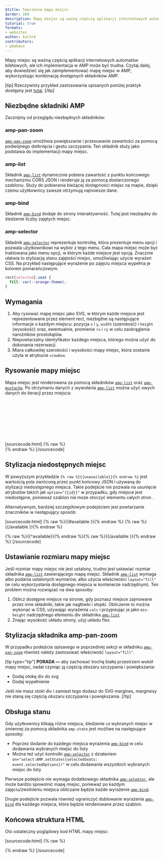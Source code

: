 ```yaml
---
$title: Tworzenie mapy miejsc
$order: 104
description: Mapy miejsc są ważną częścią aplikacji internetowych automatów biletowych, ale ich implementacja w AMP może być trudna. Czytaj dalej, aby dowiedzieć się jak zaimplementować mapę miejsc w AMP
tutorial: true
formats:
- websites
author: kul3r4
contributors:
- pbakaus
---
```


Mapy miejsc są ważną częścią aplikacji internetowych automatów biletowych, ale ich implementacja w AMP może być trudna. Czytaj dalej, aby dowiedzieć się jak zaimplementować mapę miejsc w AMP, wykorzystując kombinację dostępnych składników AMP.

[tip] Rzeczywisty przykład zastosowania opisanych poniżej praktyk dostępny jest [tutaj](../../../documentation/examples/documentation/SeatMap.html). [/tip]

## Niezbędne składniki AMP

Zacznijmy od przeglądu niezbędnych składników:

### amp-pan-zoom

[`amp-pan-zoom`](../../../documentation/components/reference/amp-pan-zoom.md) umożliwia powiększanie i przesuwanie zawartości za pomocą podwójnego dotknięcia i gestu szczypania. Ten składnik służy jako podstawa do implementacji mapy miejsc.

### amp-list

Składnik [`amp-list`](../../../documentation/components/reference/amp-list.md) dynamicznie pobiera zawartość z punktu końcowego mechanizmu CORS JSON i renderuje ją za pomocą dostarczonego szablonu. Służy do pobierania bieżącej dostępności miejsc na mapie, dzięki czemu użytkownicy zawsze otrzymują najnowsze dane.

### amp-bind

Składnik [`amp-bind`](../../../documentation/components/reference/amp-bind.md) dodaje do strony interaktywność. Tutaj jest niezbędny do śledzenie liczby zajętych miejsc.

### amp-selector

Składnik [`amp-selector`](../../../documentation/components/reference/amp-selector.md) reprezentuje kontrolkę, która prezentuje menu opcji i pozwala użytkownikowi na wybór z tego menu. Cała mapa miejsc może być traktowana jako menu opcji, w którym każde miejsce jest opcją. Znacznie ułatwia to stylizację stanu zajętości miejsc, umożliwiając użycie wyrażeń CSS. Na przykład następujące wyrażenie po zajęciu miejsca wypełnia je kolorem pomarańczowym.

```css
rect[selected].seat {
  fill: var(--orange-theme);
}
```

## Wymagania

1. Aby rysować mapę miejsc jako SVG, w którym każde miejsce jest reprezentowane przez element <codr>rect, niezbędne są następujące informacje o każdym miejscu: pozycja <code data-md-type="codespan">x</code> i <code data-md-type="codespan">y</code>, <code data-md-type="codespan">width</code> (szerokość) i <code data-md-type="codespan">height</code> (wysokość) oraz, ewentualnie, promienie <code data-md-type="codespan">rx</code> i <code data-md-type="codespan">ry</code> w celu zaokrąglenia narożników prostokątów.</codr>
2. Niepowtarzalny identyfikator każdego miejsca, którego można użyć do dokonania rezerwacji.
3. Miara całkowitej szerokości i wysokości mapy miejsc, która zostanie użyta w atrybucie `viewbox`.

## Rysowanie mapy miejsc

Mapa miejsc jest renderowana za pomocą składników [`amp-list`](../../../documentation/components/reference/amp-list.md) oraz [`amp-mustache`](../../../documentation/components/reference/amp-mustache.md). Po otrzymaniu danych z wywołania [`amp-list`](../../../documentation/components/reference/amp-list.md) można użyć owych danych do iteracji przez miejsca:

[sourcecode:html] {% raw %}<svg preserveaspectratio="xMidYMin slice" viewbox="0 0 {{width}} {{height}}"> {{#seats}} <rect option="{{id}}" role="button" tabindex="0" class="seat {{unavailable}}" x="{{x}}" y="{{y}}" width="{{width}}" height="{{height}}" rx="{{rx}}" ry="{{ry}}"></rect> {{/seats}} </svg>{% endraw %} [/sourcecode]

## Stylizacja niedostępnych miejsc

W powyższym przykładzie `{% raw %}{{unavailable}}{% endraw %}` jest wartością pola zwróconą przez punkt końcowy JSON i używaną do stylizacji niedostępnego miejsca. Takie podejście nie pozwala na usunięcie atrybutów takich jak `option="{{id}}"` w przypadku, gdy miejsce jest niedostępne, ponieważ szablon nie może otoczyć elementu całych stron <code><html></code>.

Alternatywnym, bardziej szczegółowym podejściem jest powtarzanie znaczników w następujący sposób:

[sourcecode:html] {% raw %}{{#available }}{% endraw %} <rect option="{{id}}" role="button" tabindex="0" class="seat" x="{{x}}" y="{{y}}" width="{{width}}" height="{{height}}" rx="{{rx}}" ry="{{ry}}"></rect>{% raw %}{{/available }}{% endraw %}

{% raw %}{{^available}}{% endraw %}<rect role="button" tabindex="0" class="seat unavailable" x="{{x}}" y="{{y}}" width="{{width}}" height="{{height}}" rx="{{rx}}" ry="{{ry}}"></rect>{% raw %}{{/available }}{% endraw %} [/sourcecode]

## Ustawianie rozmiaru mapy miejsc

Jeśli rozmiar mapy miejsc nie jest ustalony, trudno jest ustawiać rozmiar składnika [`amp-list`](../../../documentation/components/reference/amp-list.md) zawierającego mapę miejsc. Składnik [`amp-list`](../../../documentation/components/reference/amp-list.md) wymaga albo podania ustalonych wymiarów, albo użycia właściwości `layout="fill"` (w celu wykorzystania dostępnego miejsca w kontenerze nadrzędnym). Ten problem można rozwiązać na dwa sposoby:

1. Oblicz dostępne miejsce na stronie, gdy poznasz miejsce zajmowane przez inne składniki, takie jak nagłówki i stopki. Obliczenie to można wykonać w CSS, używając wyrażenia `calc` i przypisując je jako `min-height` nadrzędnego elementu div składnika [`amp-list`](../../../documentation/components/reference/amp-list.md).
2. Znając wysokość układu strony, użyj układu flex.

## Stylizacja składnika amp-pan-zoom

W przypadku podejścia opisanego w poprzedniej sekcji w składniku [`amp-pan-zoom`](../../../documentation/components/reference/amp-pan-zoom.md) również należy zastosować właściwość `layout="fill"`.

[tip type="tip"] **PORADA —** aby zachować trochę białej przestrzeni wokół mapy miejsc, nadal czyniąc ją częścią obszaru szczypania i powiększania:

- Dodaj otokę div do svg
- Dodaj wypełnienie

Jeśli nie masz otoki div i zamiast tego dodasz do SVG margines, marginesy nie staną się częścią obszaru szczypania i powiększania. [/tip]

## Obsługa stanu

Gdy użytkownicy klikają różne miejsca, śledzenie `id` wybranych miejsc w zmiennej za pomocą składnika `amp-state` jest możliwe na następujące sposoby:

- Poprzez dodanie do każdego miejsca wyrażenia [`amp-bind`](../../../documentation/components/reference/amp-bind.md) w celu dodawania wybranych miejsc do listy
- Można też użyć kontrolki [`amp-selector`](../../../documentation/components/reference/amp-selector.md) z działaniem <code>on="select:AMP.setState({selectedSeats: event.selectedOptions})"</code> w celu dodawania wszystkich wybranych miejsc do listy

Pierwsze podejście nie wymaga dodatkowego składnika [`amp-selektor`](../../../documentation/components/reference/amp-selector.md), ale może bardzo spowolnić mapę miejsc, ponieważ po każdym zajęciu/zwolnieniu miejsca obliczane będzie każde wyrażenie [`amp-bind`](../../../documentation/components/reference/amp-bind.md).

Drugie podejście pozwala również ograniczyć dublowanie wyrażenia [`amp-bind`](../../../documentation/components/reference/amp-bind.md) dla każdego miejsca, które będzie renderowane przez szablon.

## Końcowa struktura HTML

Oto ostateczny poglądowy kod HTML mapy miejsc:

[sourcecode:html] {% raw %}

<div class="seatmap-container">
<amp-list layout="fill" src="/json/seats.json" binding="no" items="." single-item noloading>
<template type="amp-mustache">
<amp-pan-zoom layout="fill" class="seatmap">
<amp-selector multiple on="select:AMP.setState({
selectedSeats: event.selectedOptions
})" layout="fill">
<div class="svg-container">
<svg preserveaspectratio="xMidYMin slice" viewbox="0 0 {{width}} {{height}}"> {{#seats}} <rect option="{{id}}" role="button" tabindex="0" class="seat {{unavailable}}" x="{{x}}" y="{{y}}" width="{{width}}" height="{{height}}" rx="{{rx}}" ry="{{ry}}"></rect> {{/seats}} </svg>
</div>
</amp-selector>
</amp-pan-zoom>
</template>
</amp-list>
<div>{% endraw %} [/sourcecode] </div>
</div>
